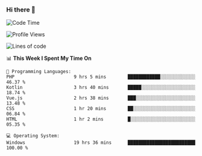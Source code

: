 ### Hi there 👋
<!--START_SECTION:waka-->
![Code Time](http://img.shields.io/badge/Code%20Time-41%20hrs%205%20mins-blue)

![Profile Views](http://img.shields.io/badge/Profile%20Views-1-blue)

![Lines of code](https://img.shields.io/badge/From%20Hello%20World%20I%27ve%20Written-294.6%20thousand%20lines%20of%20code-blue)

📊 **This Week I Spent My Time On** 

```text
💬 Programming Languages: 
PHP                      9 hrs 5 mins        ████████████░░░░░░░░░░░░░   46.37 % 
Kotlin                   3 hrs 40 mins       █████░░░░░░░░░░░░░░░░░░░░   18.74 % 
Vue.js                   2 hrs 38 mins       ███░░░░░░░░░░░░░░░░░░░░░░   13.48 % 
CSS                      1 hr 20 mins        ██░░░░░░░░░░░░░░░░░░░░░░░   06.84 % 
HTML                     1 hr 2 mins         █░░░░░░░░░░░░░░░░░░░░░░░░   05.35 % 

💻 Operating System: 
Windows                  19 hrs 36 mins      █████████████████████████   100.00 % 
```


<!--END_SECTION:waka-->
<!--
**AnimeruFR/AnimeruFR** is a ✨ _special_ ✨ repository because its `README.md` (this file) appears on your GitHub profile.

Here are some ideas to get you started:

- 🔭 I’m currently working on ...
- 🌱 I’m currently learning ...
- 👯 I’m looking to collaborate on ...
- 🤔 I’m looking for help with ...
- 💬 Ask me about ...
- 📫 How to reach me: ...
- 😄 Pronouns: ...
- ⚡ Fun fact: ...
-->
